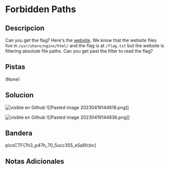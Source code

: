 # Forbidden Paths

## Descripcion
Can you get the flag? Here's the [website](http://saturn.picoctf.net:55287/). We know that the website files live in `/usr/share/nginx/html/` and the flag is at `/flag.txt` but the website is filtering absolute file paths. Can you get past the filter to read the flag?

## Pistas
(None)

## Solucion 
![visible en Github](https://github.com/Alexlife2002003/ChallengesCTF/blob/main/Retos-Seguridad/SegundoParcial/Pasted%20image%2020230419144818.png)
![[Pasted image 20230419144818.png]]

![visible en Github](https://github.com/Alexlife2002003/ChallengesCTF/blob/main/Retos-Seguridad/SegundoParcial/Pasted%20image%2020230419144836.png)
![[Pasted image 20230419144836.png]]

## Bandera
picoCTF{7h3_p47h_70_5ucc355_e5a6fcbc}

## Notas Adicionales 

